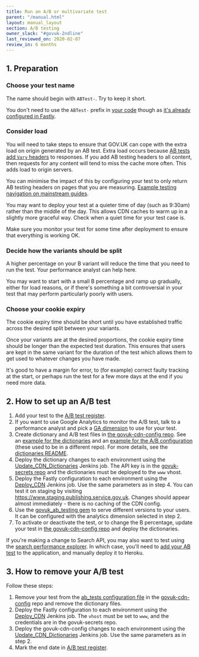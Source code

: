 ```yaml
---
title: Run an A/B or multivariate test
parent: "/manual.html"
layout: manual_layout
section: A/B testing
owner_slack: "#govuk-2ndline"
last_reviewed_on: 2020-02-07
review_in: 6 months
---
```


## 1. Preparation

### Choose your test name

The name should begin with `ABTest-`.  Try to keep it short.

You don't need to use the `ABTest-` prefix
in [your code](https://github.com/alphagov/collections/blob/54dd7d22567ec932a16c262387ae609e9cc47aae/app/controllers/concerns/taxon_pages_testable.rb#L25)
though as [it's already configured in Fastly](https://github.com/alphagov/govuk-cdn-config/blob/955dd25e6443a8fd7142cebdb60d7bee43a067b7/vcl_templates/www.vcl.erb#L348).

### Consider load

You will need to take steps to ensure that GOV.UK can cope with the extra load
on origin generated by an AB test.  Extra load occurs because [AB tests add `Vary` headers](https://github.com/alphagov/govuk_ab_testing/blob/8284cb2b2e7d504e412bd9184ddd43f874dd9b7c/lib/govuk_ab_testing/requested_variant.rb#L59)
to responses. If you add AB testing headers to all content, then requests for any
content will tend to miss the cache more often.  This adds load to origin servers.

You can minimise the impact of this by configuring your test to only return AB
testing headers on pages that you are measuring.
[Example testing navigation on mainstream guides](https://github.com/alphagov/government-frontend/blob/9ba288dd809a2246ec349c708f693ba306c69e7e/app/controllers/concerns/guide_nav_ab_testable.rb#L36).

You may want to deploy your test at a quieter time of day (such as 9:30am) rather
than the middle of the day.  This allows CDN caches to warm up in a slightly more
graceful way.  Check when a quiet time for your test case is.

Make sure you monitor your test for some time after deployment to ensure that
everything is working OK.

### Decide how the variants should be split

A higher percentage on your B variant will reduce the time that you need to run
the test.  Your performance analyst can help here.

You may want to start with a small B percentage and ramp up gradually, either for
load reasons, or if there's something a bit controversial in your test that may
perform particularly poorly with users.

### Choose your cookie expiry

The cookie expiry time should be short until you have established traffic across
the desired split between your variants.

Once your variants are at the desired proportions, the cookie expiry time should
be longer than the expected test duration.  This ensures that users are kept in
the same variant for the duration of the test which allows them to get used to
whatever changes you have made.

It's good to have a margin for error, to (for example) correct faulty tracking
at the start, or perhaps run the test for a few more days at the end if you
need more data.

## 2. How to set up an A/B test

1. Add your test to the [A/B test register][register].
1. If you want to use Google Analytics to monitor the A/B test, talk to a performance analyst and pick a [GA dimension][analytics-dimensions] to use for your test.
1. Create dictionary and A/B test files in [the govuk-cdn-config repo][govuk-cdn-config]. See an [example for the dictionaries][dictionary-config-example] and an [example for the A/B configuration][cdn-config-example] (these used to be in a different repo). For more details, see the [dictionaries README][dictionaries-readme].
1. Deploy the dictionary changes to each environment using the [Update_CDN_Dictionaries][update-cdn-dictionaries] Jenkins job. The API key is in the [govuk-secrets repo][govuk-secrets-fastly] and the dictionaries must be deployed to the `www` vhost.
1. Deploy the Fastly configuration to each environment using the [Deploy_CDN][deploy-cdn] Jenkins job. Use the same parameters as in step 4. You can test it on staging by visiting <https://www.staging.publishing.service.gov.uk>. Changes should appear almost immediately - there is no caching of the CDN config.
1. Use the [govuk_ab_testing gem][govuk_ab_testing] to serve different versions to your users. It can be configured with the analytics dimension selected in step 2.
1. To activate or deactivate the test, or to change the B percentage, update your test in [the govuk-cdn-config repo][govuk-cdn-config] and deploy the dictionaries.

If you're making a change to Search API, you may also want to test using
the [search performance explorer](https://github.com/alphagov/search-performance-explorer/).
In which case, you'll need to [add your AB test](https://github.com/alphagov/search-performance-explorer/commit/01e3d21ceca96951425b5ddc87116f0756411691) to the application, and manually
deploy it to Heroku.

[analytics-dimensions]: https://gov-uk.atlassian.net/wiki/display/GOVUK/Analytics+on+GOV.UK
[govuk-secrets-fastly]: https://github.com/alphagov/govuk-secrets/blob/master/pass/2ndline/fastly/2nd_line_api_token.gpg
[dictionaries-readme]: https://github.com/alphagov/govuk-cdn-config#fastly-dictionaries
[dictionary-config-example]: https://github.com/alphagov/govuk-cdn-config-secrets/commit/ba3ec923c0bb5bdf17bdaf02419ff4e049516fda
[govuk_ab_testing]: https://github.com/alphagov/govuk_ab_testing
[cdn-config-example]: https://github.com/alphagov/fastly-configure/pull/29/files

## 3. How to remove your A/B test

Follow these steps:

1. Remove your test from the [ab_tests configuration file][configuration-file] in the [govuk-cdn-config][govuk-cdn-config] repo and remove the dictionary files.
1. Deploy the Fastly configuration to each environment using the [Deploy_CDN][deploy-cdn] Jenkins job. The `vhost` must be set to `www`, and the credentials are in the govuk-secrets repo.
1. Deploy the govuk-cdn-config changes to each environment using the [Update_CDN_Dictionaries][update-cdn-dictionaries] Jenkins job. Use the same parameters as in step 2.
1. Mark the end date in [A/B test register][register].

[govuk-cdn-config]: https://github.com/alphagov/govuk-cdn-config
[configuration-file]: https://github.com/alphagov/govuk-cdn-config/blob/master/ab_tests/ab_tests.yaml
[update-cdn-dictionaries]: https://deploy.staging.publishing.service.gov.uk/job/Update_CDN_Dictionaries/
[deploy-cdn]: https://deploy.staging.publishing.service.gov.uk/job/Deploy_CDN/
[register]: https://docs.google.com/spreadsheets/d/1voQzdoGAFO9Tnvl7Xq4ahLEAyGtkeAtvTC26SxEP6rE/edit
